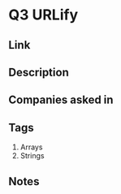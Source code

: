 # Q3 URLify

## Link

## Description

## Companies asked in

## Tags

1. Arrays
1. Strings

## Notes